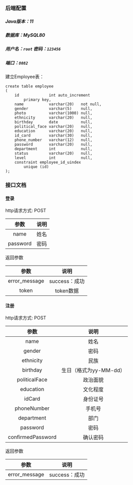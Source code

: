 ### 后端配置 ###

##### Java版本：11 #####

##### 数据库：MySQL80 #####

##### 用户名：`root`  密码：`123456` #####

##### 端口：`8082` #####

建立Employee表：
```
create table employee
(
    id             int auto_increment
        primary key,
    name           varchar(20)   not null,
    gender         varchar(5)    null,
    photo          varchar(1000) null,
    ethnicity      varchar(20)   null,
    birthday       date          null,
    political_face varchar(20)   null,
    education      varchar(20)   null,
    id_card        varchar(30)   null,
    phone_number   varchar(12)   null,
    password       varchar(20)   null,
    department     int           null,
    status         varchar(20)   null,
    level          int           null,
    constraint employee_id_uindex
        unique (id)
);
```

### 接口文档 ###

#### 登录 ####

http请求方式: POST

| 参数 | 说明 |
| :---:| :---: |
| name | 姓名 |
| password | 密码 |

返回参数

| 参数 | 说明 |
| :---:| :---: |
| error_message | success：成功 |
| token | token数据 |

#### 注册 ####

http请求方式: POST

| 参数 | 说明 |
| :---:| :---: |
| name | 姓名 |
| gender | 密码 |
| ethnicity | 民族 |
| birthday | 生日（格式为yy-MM-dd） |
| politicalFace | 政治面貌 |
| education | 文化程度 |
| idCard | 身份证号 |
| phoneNumber | 手机号 |
| department | 部门 |
| password | 密码 |
| confirmedPassword | 确认密码 |

返回参数

| 参数 | 说明 |
| :---:| :---: |
| error_message | success：成功 |

